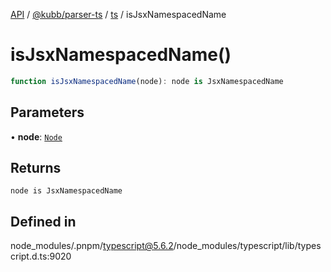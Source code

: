 [API](../../../../../packages.md) / [@kubb/parser-ts](../../../index.md) / [ts](../index.md) / isJsxNamespacedName

# isJsxNamespacedName()

```ts
function isJsxNamespacedName(node): node is JsxNamespacedName
```

## Parameters

• **node**: [`Node`](../interfaces/Node.md)

## Returns

`node is JsxNamespacedName`

## Defined in

node\_modules/.pnpm/typescript@5.6.2/node\_modules/typescript/lib/typescript.d.ts:9020
